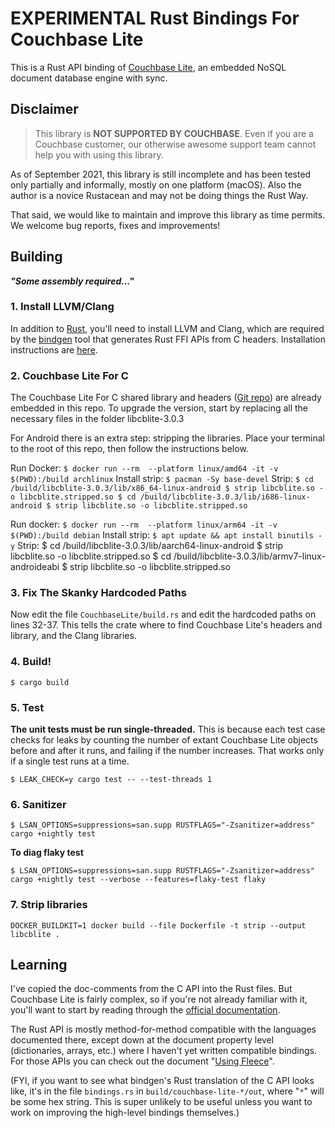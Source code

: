 # EXPERIMENTAL Rust Bindings For Couchbase Lite

This is a Rust API binding of [Couchbase Lite][CBL], an embedded NoSQL document database engine with sync.

## Disclaimer

> This library is **NOT SUPPORTED BY COUCHBASE**. Even if you are a Couchbase customer, our otherwise awesome support team cannot help you with using this library.

As of September 2021, this library is still incomplete and has been tested only partially and informally, mostly on one platform (macOS). Also the author is a novice Rustacean and may not be doing things the Rust Way.

That said, we would like to maintain and improve this library as time permits. We welcome bug reports, fixes and improvements!

## Building

**_"Some assembly required..."_**

### 1. Install LLVM/Clang

In addition to [Rust][RUST], you'll need to install LLVM and Clang, which are required by the
[bindgen][BINDGEN] tool that generates Rust FFI APIs from C headers.
Installation instructions are [here][BINDGEN_INSTALL].

### 2. Couchbase Lite For C

The Couchbase Lite For C shared library and headers ([Git repo][CBL_C]) are already embedded in this repo.
To upgrade the version, start by replacing all the necessary files in the folder libcblite-3.0.3

For Android there is an extra step: stripping the libraries.
Place your terminal to the root of this repo, then follow the instructions below.

Run Docker:
    ``$ docker run --rm  --platform linux/amd64 -it -v $(PWD):/build archlinux``
Install strip:
    ``$ pacman -Sy base-devel``
Strip:
    ``$ cd /build/libcblite-3.0.3/lib/x86_64-linux-android
    $ strip libcblite.so -o libcblite.stripped.so
    $ cd /build/libcblite-3.0.3/lib/i686-linux-android
    $ strip libcblite.so -o libcblite.stripped.so``

Run docker:
    ``$ docker run --rm  --platform linux/arm64 -it -v $(PWD):/build debian``
Install strip:
    ``$ apt update && apt install binutils -y``
Strip:
    $ cd /build/libcblite-3.0.3/lib/aarch64-linux-android
    $ strip libcblite.so -o libcblite.stripped.so
    $ cd /build/libcblite-3.0.3/lib/armv7-linux-androideabi
    $ strip libcblite.so -o libcblite.stripped.so


### 3. Fix The Skanky Hardcoded Paths

Now edit the file `CouchbaseLite/build.rs` and edit the hardcoded paths on lines 32-37.
This tells the crate where to find Couchbase Lite's headers and library, and the Clang libraries.

### 4. Build!

    $ cargo build

### 5. Test

**The unit tests must be run single-threaded.** This is because each test case checks for leaks by
counting the number of extant Couchbase Lite objects before and after it runs, and failing if the
number increases. That works only if a single test runs at a time.

    $ LEAK_CHECK=y cargo test -- --test-threads 1

### 6. Sanitizer

    $ LSAN_OPTIONS=suppressions=san.supp RUSTFLAGS="-Zsanitizer=address" cargo +nightly test 

**To diag flaky test** 

    $ LSAN_OPTIONS=suppressions=san.supp RUSTFLAGS="-Zsanitizer=address" cargo +nightly test --verbose --features=flaky-test flaky

### 7. Strip libraries
```
DOCKER_BUILDKIT=1 docker build --file Dockerfile -t strip --output libcblite .
```

## Learning

I've copied the doc-comments from the C API into the Rust files. But Couchbase Lite is fairly
complex, so if you're not already familiar with it, you'll want to start by reading through
the [official documentation][CBLDOCS].

The Rust API is mostly method-for-method compatible with the languages documented there, except
down at the document property level (dictionaries, arrays, etc.) where I haven't yet written
compatible bindings. For those APIs you can check out the document "[Using Fleece][FLEECE]".

(FYI, if you want to see what bindgen's Rust translation of the C API looks like, it's in the file `bindings.rs` in `build/couchbase-lite-*/out`, where "`*`" will be some hex string. This is super unlikely to be useful unless you want to work on improving the high-level bindings themselves.)


[RUST]: https://www.rust-lang.org
[CBL]: https://www.couchbase.com/products/lite
[CBL_C]: https://github.com/couchbase/couchbase-lite-C
[CBLDOCS]: https://docs.couchbase.com/couchbase-lite/current/introduction.html
[FLEECE]: https://github.com/couchbaselabs/fleece/wiki/Using-Fleece
[BINDGEN]: https://rust-lang.github.io/rust-bindgen/
[BINDGEN_INSTALL]: https://rust-lang.github.io/rust-bindgen/requirements.html

